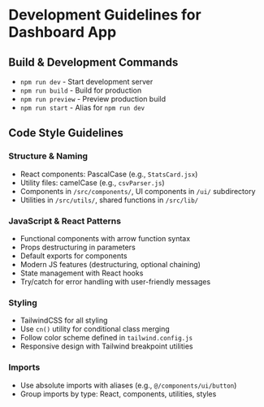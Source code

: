 # Development Guidelines for Dashboard App

## Build & Development Commands
- `npm run dev` - Start development server
- `npm run build` - Build for production
- `npm run preview` - Preview production build
- `npm run start` - Alias for `npm run dev`

## Code Style Guidelines

### Structure & Naming
- React components: PascalCase (e.g., `StatsCard.jsx`)
- Utility files: camelCase (e.g., `csvParser.js`)
- Components in `/src/components/`, UI components in `/ui/` subdirectory
- Utilities in `/src/utils/`, shared functions in `/src/lib/`

### JavaScript & React Patterns
- Functional components with arrow function syntax
- Props destructuring in parameters
- Default exports for components
- Modern JS features (destructuring, optional chaining)
- State management with React hooks
- Try/catch for error handling with user-friendly messages

### Styling
- TailwindCSS for all styling
- Use `cn()` utility for conditional class merging
- Follow color scheme defined in `tailwind.config.js`
- Responsive design with Tailwind breakpoint utilities

### Imports
- Use absolute imports with aliases (e.g., `@/components/ui/button`)
- Group imports by type: React, components, utilities, styles
